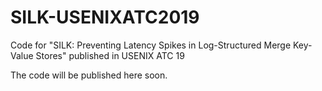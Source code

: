 # SILK-USENIXATC2019
Code for "SILK: Preventing Latency Spikes in Log-Structured Merge Key-Value Stores" published in USENIX ATC 19

The code will be published here soon.
